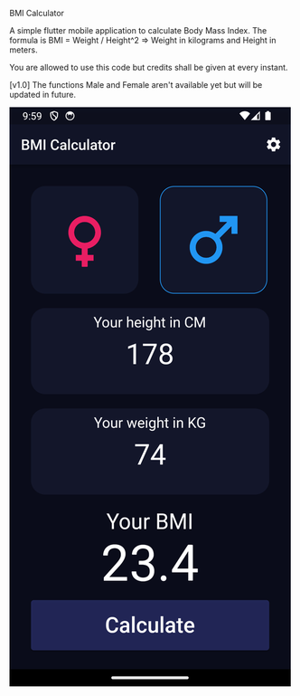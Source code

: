 BMI Calculator

A simple flutter mobile application to calculate Body Mass Index. The formula is BMI = Weight / Height^2   => Weight in kilograms and Height in meters. 

You are allowed to use this code but credits shall be given at every instant.

[v1.0] The functions Male and Female aren't available yet but will be updated in future.

![alt text](https://github.com/KevalB/BMI-Calculator/blob/main/39_BMI.png?raw=true)
